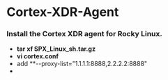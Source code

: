 # Cortex-XDR-Agent
### Install the Cortex XDR agent for Rocky Linux.
- **tar xf SPX_Linux_sh.tar.gz**
- **vi cortex.conf**
- add **--proxy-list="1.1.1.1:8888,2.2.2.2:8888"
- 



